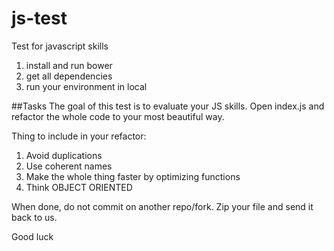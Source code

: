 # js-test
Test for javascript skills

1. install and run bower
2. get all dependencies
3. run your environment in local

##Tasks
The goal of this test is to evaluate your JS skills. Open index.js and refactor the whole code to your most beautiful way.

Thing to include in your refactor:

1. Avoid duplications
2. Use coherent names
3. Make the whole thing faster by optimizing functions
4. Think OBJECT ORIENTED

When done, do not commit on another repo/fork. Zip your file and send it back to us.

Good luck
